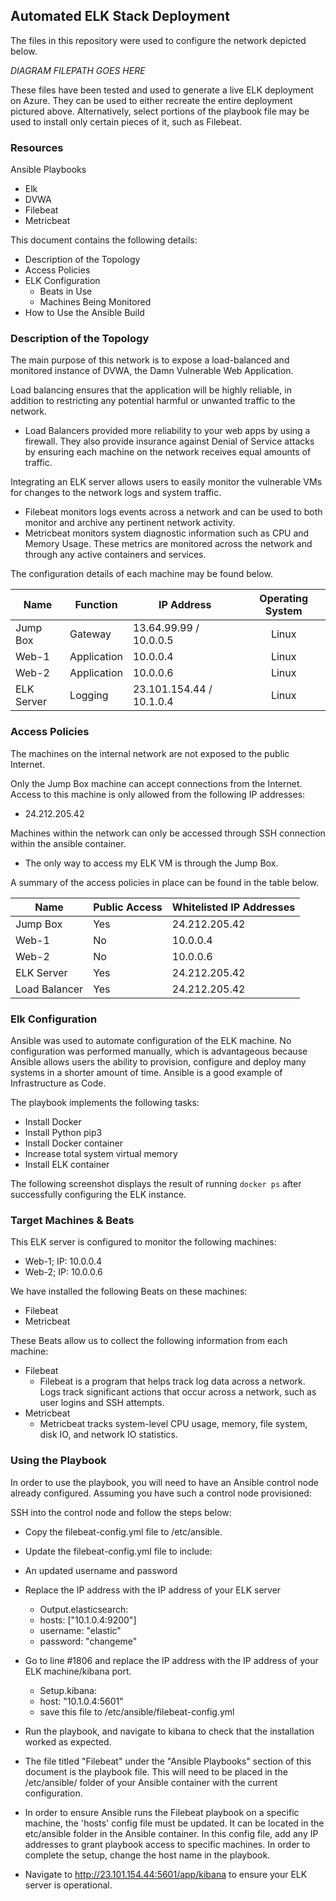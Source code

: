 ## Automated ELK Stack Deployment

The files in this repository were used to configure the network depicted below.

*DIAGRAM FILEPATH GOES HERE*

These files have been tested and used to generate a live ELK deployment on Azure. They can be used to either recreate the entire deployment pictured above. Alternatively, select portions of the playbook file may be used to install only certain pieces of it, such as Filebeat.

### Resources

Ansible Playbooks

- Elk
- DVWA
- Filebeat
- Metricbeat

This document contains the following details:
- Description of the Topology
- Access Policies
- ELK Configuration
  - Beats in Use
  - Machines Being Monitored
- How to Use the Ansible Build


### Description of the Topology

The main purpose of this network is to expose a load-balanced and monitored instance of DVWA, the Damn Vulnerable Web Application.

Load balancing ensures that the application will be highly reliable, in addition to restricting any potential harmful or unwanted traffic to the network.

- Load Balancers provided more reliability to your web apps by using a firewall. They also provide insurance against Denial of Service attacks by ensuring each machine on the network receives equal amounts of traffic. 

Integrating an ELK server allows users to easily monitor the vulnerable VMs for changes to the network logs and system traffic.
- Filebeat monitors logs events across a network and can be used to both monitor and archive any pertinent network activity.
- Metricbeat monitors system diagnostic information such as CPU and Memory Usage. These metrics are monitored across the network and through any active containers and services.

The configuration details of each machine may be found below.

| Name       | Function    | IP Address               | Operating System |
|------------|-------------|--------------------------|:----------------:|
| Jump Box   | Gateway     | 13.64.99.99 / 10.0.0.5   | Linux            |
| Web-1      | Application | 10.0.0.4                 | Linux            |
| Web-2      | Application | 10.0.0.6                 | Linux            |
| ELK Server | Logging     | 23.101.154.44 / 10.1.0.4 | Linux            |

### Access Policies

The machines on the internal network are not exposed to the public Internet. 

Only the Jump Box machine can accept connections from the Internet. Access to this machine is only allowed from the following IP addresses:

- 24.212.205.42

Machines within the network can only be accessed through SSH connection within the ansible container.

- The only way to access my ELK VM is through the Jump Box. 

A summary of the access policies in place can be found in the table below.

| Name          | Public Access | Whitelisted IP Addresses |
|---------------|---------------|--------------------------|
| Jump Box      | Yes           | 24.212.205.42            |
| Web-1         | No            | 10.0.0.4                 |
| Web-2         | No            | 10.0.0.6                 |
| ELK Server    | Yes           | 24.212.205.42            |
| Load Balancer | Yes           | 24.212.205.42            |

### Elk Configuration

Ansible was used to automate configuration of the ELK machine. No configuration was performed manually, which is advantageous because Ansible allows users the ability to provision, configure and deploy many systems in a shorter amount of time. Ansible is a good example of Infrastructure as Code.

The playbook implements the following tasks:
- Install Docker
- Install Python pip3
- Install Docker container
- Increase total system virtual memory
- Install ELK container

The following screenshot displays the result of running `docker ps` after successfully configuring the ELK instance.



### Target Machines & Beats
This ELK server is configured to monitor the following machines:
- Web-1; IP: 10.0.0.4
- Web-2; IP: 10.0.0.6

We have installed the following Beats on these machines:
- Filebeat
- Metricbeat

These Beats allow us to collect the following information from each machine:
- Filebeat
  - Filebeat is a program that helps track log data across a network. Logs track significant actions that occur across a network, such as user logins and SSH attempts.
- Metricbeat
  - Metricbeat tracks system-level CPU usage, memory, file system, disk IO, and network IO statistics.

### Using the Playbook
In order to use the playbook, you will need to have an Ansible control node already configured. Assuming you have such a control node provisioned: 

SSH into the control node and follow the steps below:
- Copy the filebeat-config.yml file to /etc/ansible.
- Update the filebeat-config.yml file to include:
	
- An updated username and password
- Replace the IP address with the IP address of your ELK server
  - Output.elasticsearch:
  - hosts: ["10.1.0.4:9200"]
  - username: "elastic"
  - password: "changeme"

- Go to line #1806 and replace the IP address with the IP address of your ELK machine/kibana port.
  - Setup.kibana:
  - host: "10.1.0.4:5601"
  - save this file to /etc/ansible/filebeat-config.yml

- Run the playbook, and navigate to kibana to check that the installation worked as expected.

- The file titled "Filebeat" under the "Ansible Playbooks" section of this document is the playbook file. This will need to be placed in the /etc/ansible/ folder of your Ansible container with the current configuration.

- In order to ensure Ansible runs the Filebeat playbook on a specific machine, the 'hosts' config file must be updated. It can be located in the etc/ansible folder in the Ansible container. In this config file, add any IP addresses to grant playbook access to specific machines. In order to complete the setup, change the host name in the playbook.

- Navigate to http://23.101.154.44:5601/app/kibana to ensure your ELK server is operational.
